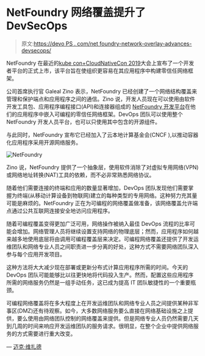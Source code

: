 # NetFoundry 网络覆盖提升了 DevSecOps

> 原文:[https://devo PS . com/net foundry-network-overlay-advances-devsecops/](https://devops.com/netfoundry-network-overlay-advances-devsecops/)

NetFoundry 在最近的[kube con+CloudNativeCon 2019](https://events19.linuxfoundation.org/events/kubecon-cloudnativecon-north-america-2019/)大会上宣布了一个开发者平台的正式上市，该平台旨在使组织更容易在其应用程序中构建零信任网络框架。

公司首席执行官 Galeal Zino 表示，NetFoundry 已经创建了一个网络结构覆盖来管理和保护端点和应用程序之间的通信。Zino 说，开发人员现在可以使用由软件开发工具包、应用程序编程接口(API)和连接器组成的 [NetFoundry 开发平台](https://www.businesswire.com/news/home/20191119005072/en/NetFoundry-Unveils-“Apps-New-Edge”-Industry’s-Developer)在他们的应用程序中嵌入可编程的零信任网络框架。DevOps 团队可以使用整个 NetFoundry 开发人员平台，也可以只使用其中包含的开源组件。

与此同时，NetFoundry 宣布它已经加入了云本地计算基金会(CNCF ),以推动容器化应用程序采用开源网络服务。

![NetFoundry](../Images/b50af6558bfde8ebac9fb970a2ddab9b.png)

Zino 说，NetFoundry 提供了一个抽象层，使用软件消除了对虚拟专用网络(VPN)或网络地址转换(NAT)工具的依赖，而不必非常熟悉网络协议。

随着他们需要连接的终端和应用的数量显著增加，DevOps 团队发现他们需要掌握为终端(从移动计算设备到物联网)建立的每种类型的专用网络。这种努力充其量可能是麻烦的。NetFoundry 正在为可编程的网络覆盖做准备，该网络覆盖允许端点通过公共互联网连接安全地访问应用程序。

随着可编程覆盖变得更加广泛可用，网络操作被纳入最佳 DevOps 流程的比率可能会增加。网络管理人员将继续设置支持网络的物理底层；然而，应用程序如何越来越多地使用底层将由调用可编程覆盖层来决定。可编程网络覆盖还提供了开发运维团队和网络专业人员之间职责进一步分离的好处，这种方式不需要网络团队深入参与每个应用开发项目。

这种方法将大大减少现在部署或更新分布式计算应用程序所需的时间。今天的 DevOps 团队可能能够比以往更快地将代码投入生产。然而，配置这些应用程序所需的网络服务仍然是一组手动任务，这已成为提高 IT 团队敏捷性的一个重要瓶颈。

可编程网络覆盖将在多大程度上在开发运维团队和网络专业人员之间提供某种非军事区(DMZ)还有待观察。如今，大多数网络服务要么直接在网络基础设施之上提供，要么使用由网络团队控制的网络覆盖来提供。但是网络专业人员仍然需要几天到几周的时间来响应开发运维团队的服务请求。很明显，在整个企业中提供网络服务的方式需要进行重大改变。

— [迈克·维扎德](https://devops.com/author/mike-vizard/)